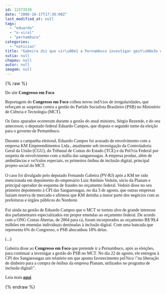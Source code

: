 ```yaml
---
id: 12373538
date: "2006-10-17T17:30:00Z"
last_modified_at: null
tags:
  - "eduardo"
  - "o-viral"
  - "pernambuco"
categories:
  - "noticias"
title: "Gabeira diz que vir\u00e1 a Pernambuco investigar gest\u00e3o de Eduardo no MCT"
sutia: null
chapeu: null
autor: null
imagem: null
---
```

{% raw %}
<p><P><FONT face=Verdana>Do site <STRONG>Congresso em Foco</STRONG></FONT></P></p>
<p><P><FONT face=Verdana>Reportagem do <B>Congresso em Foco</B> colheu novos ind?cios de irregularidades, que reforçam as suspeitas contra a gestão do Partido Socialista Brasileiro (PSB) no Ministério de Ciência e Tecnologia (MCT). </FONT></P></p>
<p><P><FONT face=Verdana>Os fatos apurados ocorreram durante a gestão do atual ministro, Sérgio Rezende, e do seu antecessor, o deputado federal Eduardo Campos, que disputa o segundo turno da eleição para o governo de Pernambuco.<BR><BR>Durante a campanha eleitoral, Eduardo Campos foi acusado de envolvimento com a empresa KM Empreendimentos Ltda., atualmente sob investigação da Controladoria Geral da União (CGU), do Tribunal de Contas do Estado (TCE) e da Pol?cia Federal por suspeita de envolvimento com a máfia das sanguessugas. A empresa produz, além de ambulâncias e ve?culos especiais, os primeiros ônibus de inclusão digital, principal projeto social do MCT. <BR><BR>O caso foi divulgado pelo deputado Fernando Gabeira (PV-RJ) após a KM ter sido mencionada em depoimento do empresário Luiz Antônio Vedoin, sócio da Planam e principal operador do esquema de fraudes no orçamento federal. Vedoin disse no seu primeiro depoimento à CPI das Sanguessugas, no dia 3 de agosto, que outras empresas faziam reserva de mercado e afirmou que KM detinha a maior parte dos negócios com as prefeituras e órgãos públicos do Nordeste.<BR><BR>Foi ainda na gestão de Eduardo Campos que o MCT se tornou alvo de grande interesse dos parlamentares especializados em propor emendas ao orçamento federal. De acordo com a ONG Contas Abertas, de 2004 para cá, foram incorporados ao orçamento R$ 99,4 milhões em emendas individuais destinadas à inclusão digital. Com uma bancada que representa 6% do Congresso, o PSB abocanhou 18% delas.<BR></FONT></P></p>
<p><P><FONT face=Verdana>(...)<BR></FONT></P></p>
<p><P><FONT face=Verdana>Gabeira disse ao <B>Congresso em Foco</B> que pretende ir a Pernambuco, após as eleições, para continuar a investigar a gestão do PSB no MCT. No dia 22 de agosto, ele entregou à CPI dos Sanguessugas um relatório em que aponta favorecimento pol?tico \"na liberação de dinheiro para a compra de ônibus da empresa Planam, utilizados no programa de inclusão digital\". </FONT></P></p>
<p><P><FONT face=Verdana>Leia mais <STRONG><EM><A href=\"https://www.congressoemfoco.com.br/Noticia.aspx?id=10726\" target=_blank>aqui</A></EM></STRONG>.</FONT></P> </p>
{% endraw %}
